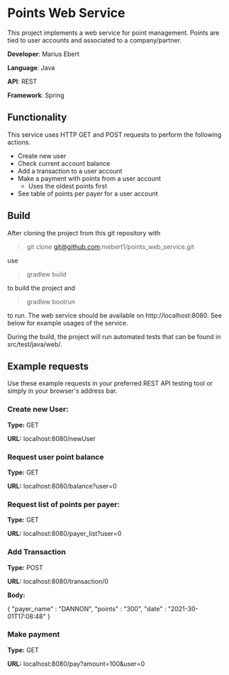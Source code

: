 # Points Web Service



This project implements a web service for point management. Points are tied to user accounts and associated to a company/partner.



**Developer**: Marius Ebert

**Language**: Java

**API**: REST

**Framework**: Spring







## Functionality

This service uses HTTP GET and POST requests to perform the following actions. 

- Create new user
- Check current account balance
- Add a transaction to a user account
- Make a payment with points from a user account
  - Uses the oldest points first
- See table of points per payer for a user account







## Build

After cloning the project from this git repository with

> ​	git clone git@github.com:mebert1/points_web_service.git

use

> ​	gradlew build

to build the project and

> ​	gradlew bootrun

to run. The web service should be available on http://localhost:8080.  See below for example usages of the service.



During the build, the project will run automated tests that can be found in src/test/java/web/.







## Example requests

Use these example requests in your preferred REST API testing tool or simply in your browser's address bar.



### Create new User:

**Type:** GET

**URL:** localhost:8080/newUser



### Request user point balance

**Type:** GET

**URL:** localhost:8080/balance?user=0



### Request list of points per payer:

**Type:** GET

**URL:** localhost:8080/payer_list?user=0



### Add Transaction

**Type:** POST

**URL:** localhost:8080/transaction/0

**Body:**

{
	"payer_name" : "DANNON",
	"points" : "300",
	"date" : "2021-30-01T17:08:48"
}



### Make payment

**Type:** GET

**URL:** localhost:8080/pay?amount=100&user=0

